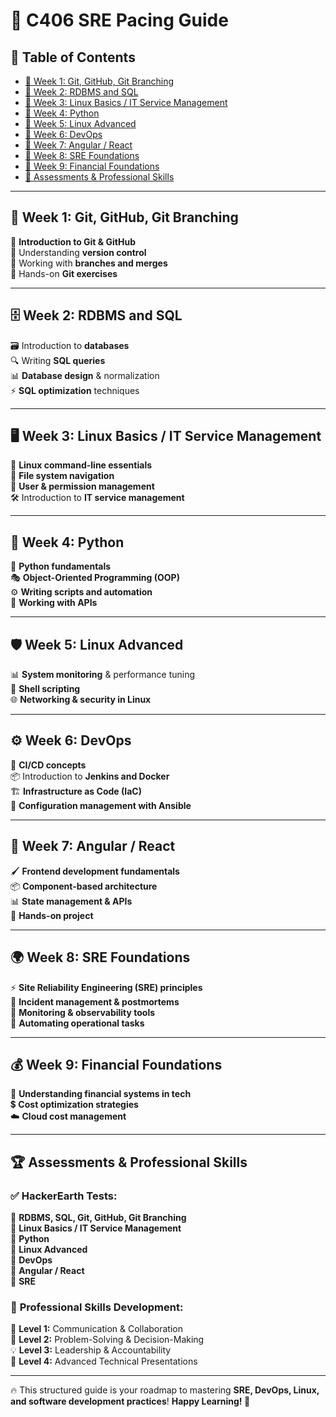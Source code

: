 # 🚀 C406 SRE Pacing Guide  

## 📌 Table of Contents  
- [📍 Week 1: Git, GitHub, Git Branching](#-week-1-git-github-git-branching)  
- [📍 Week 2: RDBMS and SQL](#-week-2-rdbms-and-sql)  
- [📍 Week 3: Linux Basics / IT Service Management](#-week-3-linux-basics--it-service-management)  
- [📍 Week 4: Python](#-week-4-python)  
- [📍 Week 5: Linux Advanced](#-week-5-linux-advanced)  
- [📍 Week 6: DevOps](#-week-6-devops)  
- [📍 Week 7: Angular / React](#-week-7-angular--react)  
- [📍 Week 8: SRE Foundations](#-week-8-sre-foundations)  
- [📍 Week 9: Financial Foundations](#-week-9-financial-foundations)  
- [📍 Assessments & Professional Skills](#-assessments--professional-skills)  

---

## 🏁 Week 1: Git, GitHub, Git Branching  
🔹 **Introduction to Git & GitHub**  
🔹 Understanding **version control**  
🔹 Working with **branches and merges**  
🔹 Hands-on **Git exercises**  

---

## 🗄️ Week 2: RDBMS and SQL  
🗃️ Introduction to **databases**  
🔍 Writing **SQL queries**  
📊 **Database design** & normalization  
⚡ **SQL optimization** techniques  

---

## 🖥️ Week 3: Linux Basics / IT Service Management  
📂 **Linux command-line essentials**  
📌 **File system navigation**  
🔐 **User & permission management**  
🛠️ Introduction to **IT service management**  

---

## 🐍 Week 4: Python  
📝 **Python fundamentals**  
🎭 **Object-Oriented Programming (OOP)**  
⚙️ **Writing scripts and automation**  
🔗 **Working with APIs**  

---

## 🛡️ Week 5: Linux Advanced  
📊 **System monitoring** & performance tuning  
📜 **Shell scripting**  
🌐 **Networking & security in Linux**  

---

## ⚙️ Week 6: DevOps  
🚀 **CI/CD concepts**  
📦 Introduction to **Jenkins and Docker**  
🏗️ **Infrastructure as Code (IaC)**  
🔧 **Configuration management with Ansible**  

---

## 🎨 Week 7: Angular / React  
🖌️ **Frontend development fundamentals**  
📦 **Component-based architecture**  
📊 **State management & APIs**  
🔨 **Hands-on project**  

---

## 🌍 Week 8: SRE Foundations  
⚡ **Site Reliability Engineering (SRE) principles**  
🚨 **Incident management & postmortems**  
📡 **Monitoring & observability tools**  
🤖 **Automating operational tasks**  

---

## 💰 Week 9: Financial Foundations  
🏦 **Understanding financial systems in tech**  
💲 **Cost optimization strategies**  
☁️ **Cloud cost management**  

---

## 🏆 Assessments & Professional Skills  
### ✅ **HackerEarth Tests:**  
🔹 **RDBMS, SQL, Git, GitHub, Git Branching**  
🔹 **Linux Basics / IT Service Management**  
🔹 **Python**  
🔹 **Linux Advanced**  
🔹 **DevOps**  
🔹 **Angular / React**  
🔹 **SRE**  

### 🎯 **Professional Skills Development:**  
📢 **Level 1:** Communication & Collaboration  
🧩 **Level 2:** Problem-Solving & Decision-Making  
💡 **Level 3:** Leadership & Accountability  
🎤 **Level 4:** Advanced Technical Presentations  

---

🔥 This structured guide is your roadmap to mastering **SRE, DevOps, Linux, and software development practices**! **Happy Learning! 🚀**  
